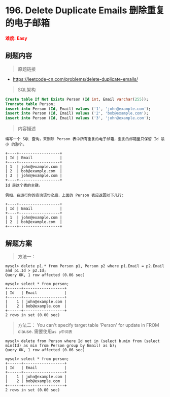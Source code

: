 # 196. Delete Duplicate Emails 删除重复的电子邮箱

**<font color=red>难度: Easy</font>**

## 刷题内容

> 原题链接

* https://leetcode-cn.com/problems/delete-duplicate-emails/

> SQL架构

```sql
Create table If Not Exists Person (Id int, Email varchar(255));
Truncate table Person;
insert into Person (Id, Email) values ('1', 'john@example.com');
insert into Person (Id, Email) values ('2', 'bob@example.com');
insert into Person (Id, Email) values ('3', 'john@example.com');
```

> 内容描述

```
编写一个 SQL 查询，来删除 Person 表中所有重复的电子邮箱，重复的邮箱里只保留 Id 最小 的那个。

+----+------------------+
| Id | Email            |
+----+------------------+
| 1  | john@example.com |
| 2  | bob@example.com  |
| 3  | john@example.com |
+----+------------------+
Id 是这个表的主键。

例如，在运行你的查询语句之后，上面的 Person 表应返回以下几行:

+----+------------------+
| Id | Email            |
+----+------------------+
| 1  | john@example.com |
| 2  | bob@example.com  |
+----+------------------+
```

## 解题方案

> 方法一：
>

```mysql
mysql> delete p1.* from Person p1, Person p2 where p1.Email = p2.Email and p1.Id > p2.Id;
Query OK, 1 row affected (0.06 sec)

mysql> select * from person;
+------+------------------+
| Id   | Email            |
+------+------------------+
|    1 | john@example.com |
|    2 | bob@example.com  |
+------+------------------+
2 rows in set (0.00 sec)
```



> 方法二： You can't specify target table 'Person' for update in FROM clause. 需要使用`as p中间表`


```mysql
mysql> delete from Person where Id not in (select b.min from (select min(Id) as min from Person group by Email) as b);
Query OK, 1 row affected (0.06 sec)

mysql> select * from person;
+------+------------------+
| Id   | Email            |
+------+------------------+
|    1 | john@example.com |
|    2 | bob@example.com  |
+------+------------------+
2 rows in set (0.00 sec)
```

